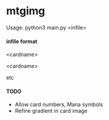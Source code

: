 # mtgimg
Usage: python3 main.py \<infile\>

#### infile format
\<cardname\>

\<cardname\>

etc

#### TODO

* Allow card numbers, Mana symbols
* Refine gradient in card image
